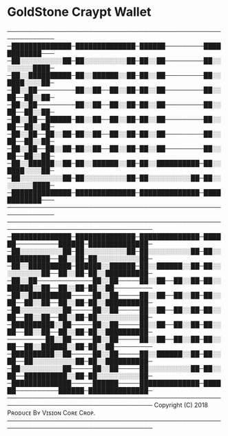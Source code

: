 # GoldStone Craypt Wallet

─────────────────────────────────────────────────────────────
─██████████████─██████████████─██████─────────████████████───
─██░░░░░░░░░░██─██░░░░░░░░░░██─██░░██─────────██░░░░░░░░████─
─██░░██████████─██░░██████░░██─██░░██─────────██░░████░░░░██─
─██░░██─────────██░░██──██░░██─██░░██─────────██░░██──██░░██─
─██░░██─────────██░░██──██░░██─██░░██─────────██░░██──██░░██─
─██░░██──██████─██░░██──██░░██─██░░██─────────██░░██──██░░██─
─██░░██──██░░██─██░░██──██░░██─██░░██─────────██░░██──██░░██─
─██░░██──██░░██─██░░██──██░░██─██░░██─────────██░░██──██░░██─
─██░░██████░░██─██░░██████░░██─██░░██████████─██░░████░░░░██─
─██░░░░░░░░░░██─██░░░░░░░░░░██─██░░░░░░░░░░██─██░░░░░░░░████─
─██████████████─██████████████─██████████████─████████████───
─────────────────────────────────────────────────────────────
────────────────────────────────────────────────────────────────────────────────────
─██████████████─██████████████─██████████████─██████──────────██████─██████████████─
─██░░░░░░░░░░██─██░░░░░░░░░░██─██░░░░░░░░░░██─██░░██████████──██░░██─██░░░░░░░░░░██─
─██░░██████████─██████░░██████─██░░██████░░██─██░░░░░░░░░░██──██░░██─██░░██████████─
─██░░██─────────────██░░██─────██░░██──██░░██─██░░██████░░██──██░░██─██░░██─────────
─██░░██████████─────██░░██─────██░░██──██░░██─██░░██──██░░██──██░░██─██░░██████████─
─██░░░░░░░░░░██─────██░░██─────██░░██──██░░██─██░░██──██░░██──██░░██─██░░░░░░░░░░██─
─██████████░░██─────██░░██─────██░░██──██░░██─██░░██──██░░██──██░░██─██░░██████████─
─────────██░░██─────██░░██─────██░░██──██░░██─██░░██──██░░██████░░██─██░░██─────────
─██████████░░██─────██░░██─────██░░██████░░██─██░░██──██░░░░░░░░░░██─██░░██████████─
─██░░░░░░░░░░██─────██░░██─────██░░░░░░░░░░██─██░░██──██████████░░██─██░░░░░░░░░░██─
─██████████████─────██████─────██████████████─██████──────────██████─██████████████─
────────────────────────────────────────────────────────────────────────────────────
Copyright (C) 2018 Pʀᴏᴅᴜᴄᴇ Bʏ Vɪsɪᴏɴ Cᴏʀᴇ Cʀᴏᴘ.
────────────────────────────────────────────────────────────────────────────────────
